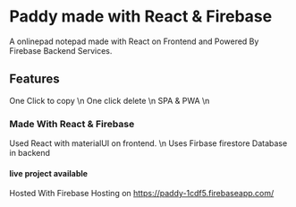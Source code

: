 # Paddy made with React & Firebase
A onlinepad notepad made with React on Frontend and Powered By Firebase Backend Services.

## Features 
One Click to copy \n
One click delete \n
SPA & PWA \n
### Made With React & Firebase
Used React with materialUI on frontend. \n
Uses Firbase firestore Database in backend
#### live project available 
Hosted With Firebase Hosting on 
https://paddy-1cdf5.firebaseapp.com/